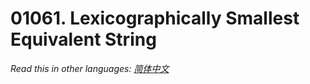 # 01061. Lexicographically Smallest Equivalent String

  _Read this in other languages:_
    [_简体中文_](README.zh-CN.md)

